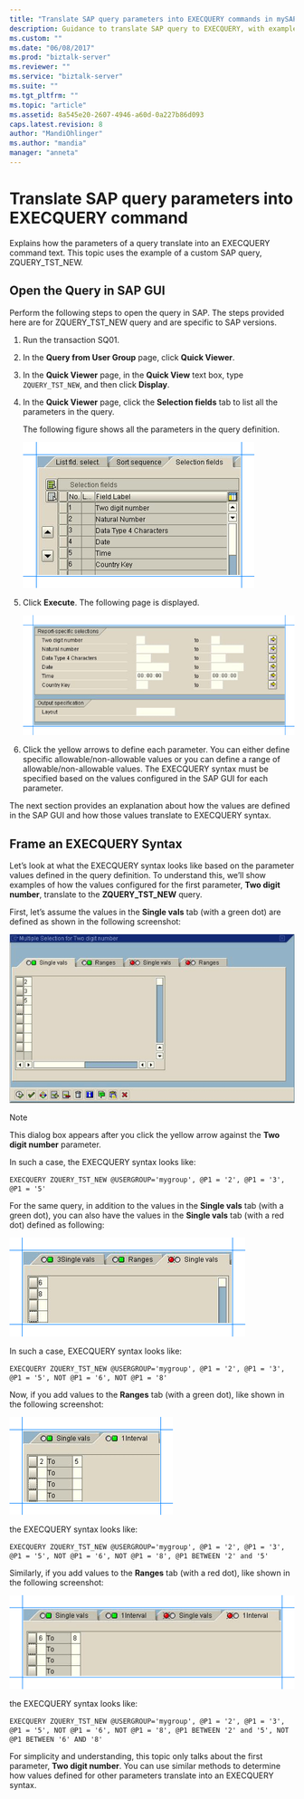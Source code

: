 ```yaml
---
title: "Translate SAP query parameters into EXECQUERY commands in mySAP adapter in BizTalk | Microsoft Docs"
description: Guidance to translate SAP query to EXECQUERY, with examples
ms.custom: ""
ms.date: "06/08/2017"
ms.prod: "biztalk-server"
ms.reviewer: ""
ms.service: "biztalk-server"
ms.suite: ""
ms.tgt_pltfrm: ""
ms.topic: "article"
ms.assetid: 8a545e20-2607-4946-a60d-0a227b86d093
caps.latest.revision: 8
author: "MandiOhlinger"
ms.author: "mandia"
manager: "anneta"
---
```

# Translate SAP query parameters into EXECQUERY command
Explains how the parameters of a query translate into an EXECQUERY command text. This topic uses the example of a custom SAP query, ZQUERY_TST_NEW.  
  
## Open the Query in SAP GUI  
 Perform the following steps to open the query in SAP. The steps provided here are for ZQUERY_TST_NEW query and are specific to SAP versions.  
  
1.  Run the transaction SQ01.  
  
2.  In the **Query from User Group** page, click **Quick Viewer**.  
  
3.  In the **Quick Viewer** page, in the **Quick View** text box, type `ZQUERY_TST_NEW`, and then click **Display**.  
  
4.  In the **Quick Viewer** page, click the **Selection fields** tab to list all the parameters in the query.  
  
     The following figure shows all the parameters in the query definition.  
  
     ![List of parameters for an SAP query](../../adapters-and-accelerators/adapter-sap/media/sap-query-param-types.gif "sap_query_param_types")  
  
5.  Click **Execute**. The following page is displayed.  
  
     ![Provide parameter values for an SAP query](../../adapters-and-accelerators/adapter-sap/media/sap-query-all-params.gif "sap_query_all_params")  
  
6.  Click the yellow arrows to define each parameter. You can either define specific allowable/non-allowable values or you can define a range of allowable/non-allowable values.  The EXECQUERY syntax must be specified based on the values configured in the SAP GUI for each parameter.  
  
 The next section provides an explanation about how the values are defined in the SAP GUI and how those values translate to EXECQUERY syntax.  
  
## Frame an EXECQUERY Syntax  
 Let’s look at what the EXECQUERY syntax looks like based on the parameter values defined in the query definition. To understand this, we’ll show examples of how the values configured for the first parameter, **Two digit number**, translate to the  **ZQUERY_TST_NEW** query.  
  
 First, let’s assume the values in the **Single vals** tab (with a green dot) are defined as shown in the following screenshot:  
  
 ![List of parameter values that a query can take](../../adapters-and-accelerators/adapter-sap/media/sap-query-param-val.gif "sap_query_param_val")  
  
> [!NOTE]
>  This dialog box appears after you click the yellow arrow against the **Two digit number** parameter.  
  
 In such a case, the EXECQUERY syntax looks like:  
  
```  
EXECQUERY ZQUERY_TST_NEW @USERGROUP='mygroup', @P1 = '2', @P1 = '3', @P1 = '5'  
```  
  
 For the same query, in addition to the values in the **Single vals** tab (with a green dot), you can also have the values in the **Single vals** tab (with a red dot) defined as following:  
  
 ![List of parameter values that a query cannot take](../../adapters-and-accelerators/adapter-sap/media/2af88a57-4ff6-4bcc-8961-0f25dbfb8166.gif "2af88a57-4ff6-4bcc-8961-0f25dbfb8166")  
  
 In such a case, EXECQUERY syntax looks like:  
  
```  
EXECQUERY ZQUERY_TST_NEW @USERGROUP='mygroup', @P1 = '2', @P1 = '3', @P1 = '5', NOT @P1 = '6', NOT @P1 = '8'  
```  
  
 Now, if you add values to the **Ranges** tab (with a green dot), like shown in the following screenshot:  
  
 ![Range of parameter values that a query can take](../../adapters-and-accelerators/adapter-sap/media/74907c7d-5a7a-4a2d-a614-6a835eca1764.gif "74907c7d-5a7a-4a2d-a614-6a835eca1764")  
  
 the EXECQUERY syntax looks like:  
  
```  
EXECQUERY ZQUERY_TST_NEW @USERGROUP='mygroup', @P1 = '2', @P1 = '3', @P1 = '5', NOT @P1 = '6', NOT @P1 = '8', @P1 BETWEEN '2' and '5'  
```  
  
 Similarly, if you add values to the **Ranges** tab (with a red dot), like shown in the following screenshot:  
  
 ![Range of parameter values that a query cannot take](../../adapters-and-accelerators/adapter-sap/media/ccc6a7bb-bc47-4325-8b58-094201f791bf.gif "ccc6a7bb-bc47-4325-8b58-094201f791bf")  
  
 the EXECQUERY syntax looks like:  
  
```  
EXECQUERY ZQUERY_TST_NEW @USERGROUP='mygroup', @P1 = '2', @P1 = '3', @P1 = '5', NOT @P1 = '6', NOT @P1 = '8', @P1 BETWEEN '2' and '5', NOT @P1 BETWEEN '6' AND '8'  
```  
  
 For simplicity and understanding, this topic only talks about the first parameter, **Two digit number**. You can use similar methods to determine how values defined for other parameters translate into an EXECQUERY syntax.  
  
